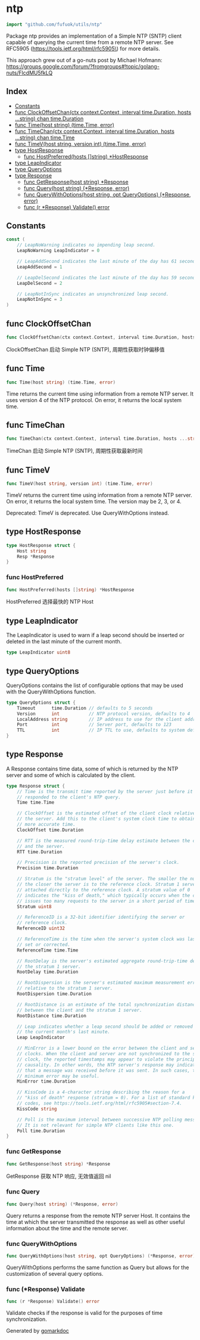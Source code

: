 <!-- Code generated by gomarkdoc. DO NOT EDIT -->

# ntp

```go
import "github.com/fufuok/utils/ntp"
```

Package ntp provides an implementation of a Simple NTP \(SNTP\) client capable of querying the current time from a remote NTP server.  See RFC5905 \(https://tools.ietf.org/html/rfc5905\) for more details.

This approach grew out of a go\-nuts post by Michael Hofmann: https://groups.google.com/forum/?fromgroups#!topic/golang-nuts/FlcdMU5fkLQ

## Index

- [Constants](<#constants>)
- [func ClockOffsetChan(ctx context.Context, interval time.Duration, hosts ...string) chan time.Duration](<#func-clockoffsetchan>)
- [func Time(host string) (time.Time, error)](<#func-time>)
- [func TimeChan(ctx context.Context, interval time.Duration, hosts ...string) chan time.Time](<#func-timechan>)
- [func TimeV(host string, version int) (time.Time, error)](<#func-timev>)
- [type HostResponse](<#type-hostresponse>)
  - [func HostPreferred(hosts []string) *HostResponse](<#func-hostpreferred>)
- [type LeapIndicator](<#type-leapindicator>)
- [type QueryOptions](<#type-queryoptions>)
- [type Response](<#type-response>)
  - [func GetResponse(host string) *Response](<#func-getresponse>)
  - [func Query(host string) (*Response, error)](<#func-query>)
  - [func QueryWithOptions(host string, opt QueryOptions) (*Response, error)](<#func-querywithoptions>)
  - [func (r *Response) Validate() error](<#func-response-validate>)


## Constants

```go
const (
    // LeapNoWarning indicates no impending leap second.
    LeapNoWarning LeapIndicator = 0

    // LeapAddSecond indicates the last minute of the day has 61 seconds.
    LeapAddSecond = 1

    // LeapDelSecond indicates the last minute of the day has 59 seconds.
    LeapDelSecond = 2

    // LeapNotInSync indicates an unsynchronized leap second.
    LeapNotInSync = 3
)
```

## func ClockOffsetChan

```go
func ClockOffsetChan(ctx context.Context, interval time.Duration, hosts ...string) chan time.Duration
```

ClockOffsetChan 启动 Simple NTP \(SNTP\), 周期性获取时钟偏移值

## func Time

```go
func Time(host string) (time.Time, error)
```

Time returns the current time using information from a remote NTP server. It uses version 4 of the NTP protocol. On error, it returns the local system time.

## func TimeChan

```go
func TimeChan(ctx context.Context, interval time.Duration, hosts ...string) chan time.Time
```

TimeChan 启动 Simple NTP \(SNTP\), 周期性获取最新时间

## func TimeV

```go
func TimeV(host string, version int) (time.Time, error)
```

TimeV returns the current time using information from a remote NTP server. On error, it returns the local system time. The version may be 2, 3, or 4.

Deprecated: TimeV is deprecated. Use QueryWithOptions instead.

## type HostResponse

```go
type HostResponse struct {
    Host string
    Resp *Response
}
```

### func HostPreferred

```go
func HostPreferred(hosts []string) *HostResponse
```

HostPreferred 选择最快的 NTP Host

## type LeapIndicator

The LeapIndicator is used to warn if a leap second should be inserted or deleted in the last minute of the current month.

```go
type LeapIndicator uint8
```

## type QueryOptions

QueryOptions contains the list of configurable options that may be used with the QueryWithOptions function.

```go
type QueryOptions struct {
    Timeout      time.Duration // defaults to 5 seconds
    Version      int           // NTP protocol version, defaults to 4
    LocalAddress string        // IP address to use for the client address
    Port         int           // Server port, defaults to 123
    TTL          int           // IP TTL to use, defaults to system default
}
```

## type Response

A Response contains time data, some of which is returned by the NTP server and some of which is calculated by the client.

```go
type Response struct {
    // Time is the transmit time reported by the server just before it
    // responded to the client's NTP query.
    Time time.Time

    // ClockOffset is the estimated offset of the client clock relative to
    // the server. Add this to the client's system clock time to obtain a
    // more accurate time.
    ClockOffset time.Duration

    // RTT is the measured round-trip-time delay estimate between the client
    // and the server.
    RTT time.Duration

    // Precision is the reported precision of the server's clock.
    Precision time.Duration

    // Stratum is the "stratum level" of the server. The smaller the number,
    // the closer the server is to the reference clock. Stratum 1 servers are
    // attached directly to the reference clock. A stratum value of 0
    // indicates the "kiss of death," which typically occurs when the client
    // issues too many requests to the server in a short period of time.
    Stratum uint8

    // ReferenceID is a 32-bit identifier identifying the server or
    // reference clock.
    ReferenceID uint32

    // ReferenceTime is the time when the server's system clock was last
    // set or corrected.
    ReferenceTime time.Time

    // RootDelay is the server's estimated aggregate round-trip-time delay to
    // the stratum 1 server.
    RootDelay time.Duration

    // RootDispersion is the server's estimated maximum measurement error
    // relative to the stratum 1 server.
    RootDispersion time.Duration

    // RootDistance is an estimate of the total synchronization distance
    // between the client and the stratum 1 server.
    RootDistance time.Duration

    // Leap indicates whether a leap second should be added or removed from
    // the current month's last minute.
    Leap LeapIndicator

    // MinError is a lower bound on the error between the client and server
    // clocks. When the client and server are not synchronized to the same
    // clock, the reported timestamps may appear to violate the principle of
    // causality. In other words, the NTP server's response may indicate
    // that a message was received before it was sent. In such cases, the
    // minimum error may be useful.
    MinError time.Duration

    // KissCode is a 4-character string describing the reason for a
    // "kiss of death" response (stratum = 0). For a list of standard kiss
    // codes, see https://tools.ietf.org/html/rfc5905#section-7.4.
    KissCode string

    // Poll is the maximum interval between successive NTP polling messages.
    // It is not relevant for simple NTP clients like this one.
    Poll time.Duration
}
```

### func GetResponse

```go
func GetResponse(host string) *Response
```

GetResponse 获取 NTP 响应, 无效值返回 nil

### func Query

```go
func Query(host string) (*Response, error)
```

Query returns a response from the remote NTP server Host. It contains the time at which the server transmitted the response as well as other useful information about the time and the remote server.

### func QueryWithOptions

```go
func QueryWithOptions(host string, opt QueryOptions) (*Response, error)
```

QueryWithOptions performs the same function as Query but allows for the customization of several query options.

### func \(\*Response\) Validate

```go
func (r *Response) Validate() error
```

Validate checks if the response is valid for the purposes of time synchronization.



Generated by [gomarkdoc](<https://github.com/princjef/gomarkdoc>)

